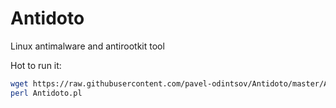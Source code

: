 Antidoto
========

Linux antimalware and antirootkit tool

Hot to run it:
```bash
wget https://raw.githubusercontent.com/pavel-odintsov/Antidoto/master/Antidoto.pl
perl Antidoto.pl
```
